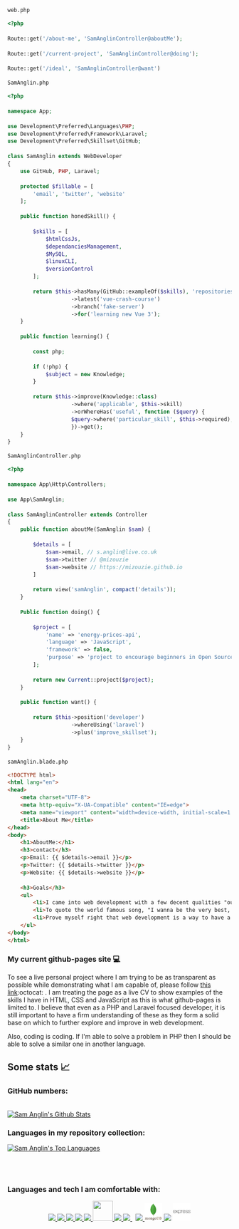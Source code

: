 `web.php`
```php
<?php

Route::get('/about-me', 'SamAnglinController@aboutMe');

Route::get('/current-project', 'SamAnglinController@doing');

Route::get('/ideal', 'SamAnglinController@want')
```
`SamAnglin.php`
```php
<?php

namespace App;

use Development\Preferred\Languages\PHP;
use Development\Preferred\Framework\Laravel;
use Development\Preferred\Skillset\GitHub;

class SamAnglin extends WebDeveloper
{
    use GitHub, PHP, Laravel;

    protected $fillable = [
        'email', 'twitter', 'website'
    ];

    public function honedSkill() {

        $skills = [
            $htmlCssJs,
            $dependanciesManagement,
            $MySQL,
            $linuxCLI,
            $versionControl
        ];

        return $this->hasMany(GitHub::exampleOf($skills), 'repositories')
                    ->latest('vue-crash-course')
                    ->branch('fake-server')
                    ->for('learning new Vue 3');
    }

    public function learning() {

        const php;

        if (!php) {
            $subject = new Knowledge;
        }

        return $this->improve(Knowledge::class)
                    ->where('applicable', $this->skill)
                    ->orWhereHas('useful', function ($query) {
                    $query->where('particular_skill', $this->required);
                    })->get();
    }
}
```
`SamAnglinController.php`
```php
<?php

namespace App\Http\Controllers;

use App\SamAnglin;

class SamAnglinController extends Controller
{
    public function aboutMe(SamAnglin $sam) {

        $details = [
            $sam->email, // s.anglin@live.co.uk
            $sam->twitter // @mizouzie
            $sam->website // https://mizouzie.github.io
        ]

        return view('samAnglin', compact('details'));
    }

    Public function doing() {

        $project = [
            'name' => 'energy-prices-api',
            'language' => 'JavaScript',
            'framework' => false,
            'purpose' => 'project to encourage beginners in Open Source and learn project management'
        ];

        return new Current::project($project);
    }

    public function want() {

        return $this->position('developer')
                    ->whereUsing('laravel')
                    ->plus('improve_skillset');
    }
}
```
`samAnglin.blade.php`
```html
<!DOCTYPE html>
<html lang="en">
<head>
    <meta charset="UTF-8">
    <meta http-equiv="X-UA-Compatible" content="IE=edge">
    <meta name="viewport" content="width=device-width, initial-scale=1.0">
    <title>About Me</title>
</head>
<body>
    <h1>AboutMe:</h1>
    <h3>contact</h3>
    <p>Email: {{ $details->email }}</p>
    <p>Twitter: {{ $details->twitter }}</p>
    <p>Website: {{ $details->website }}</p>

    <h3>Goals</h3>
    <ul>
        <li>I came into web development with a few decent qualities "out of the box". I want to take those and build upon them.</li>
        <li>To quote the world famous song, "I wanna be the very best, like no-one ever was."</li>
        <li>Prove myself right that web development is a way to have a healthy work-life balance.</li>
    </ul>
</body>
</html>
```

### My current github-pages site :computer:
To see a live personal project where I am trying to be as transparent as possible while demonstrating what I am capable of, please follow [this link](https://mizouzie.github.io):octocat: . I am treating the page as a live CV to show examples of the skills I have in HTML, CSS and JavaScript as this is what github-pages is limited to. I believe that even as a PHP and Laravel focused developer, it is still important to have a firm understanding of these as they form a solid base on which to further explore and improve in web development.

Also, coding is coding. If I'm able to solve a problem in PHP then I should be able to solve a similar one in another language.

## Some stats :chart_with_upwards_trend:
### GitHub numbers:
  <br/>
    <a align="center" href="https://github.com/MizouziE/"><img alt="Sam Anglin's Github Stats" src="https://github-readme-stats.vercel.app/api?username=MizouziE&show_icons=true&count_private=true&theme=react&hide_border=true&bg_color=0D1117" /></a>

### Languages in my repository collection:
  <a align="center" href="https://github.com/MizouziE/"><img alt="Sam Anglin's Top Languages" src="https://github-readme-stats.vercel.app/api/top-langs/?username=MizouziE&langs_count=8&count_private=true&layout=compact&theme=react&hide_border=true&bg_color=0D1117" /></a>
  <br/>
  <br/>
  <br/>
  <br/>


### Languages and tech I am comfortable with:
<p align="center">
    <a href="https://laravel.com/" target="_blank"> <img src="https://img.icons8.com/fluency/48/000000/laravel.png"/> </a> 
    <a href="https://www.php.net/" target="_blank"> <img src="https://img.icons8.com/offices/40/000000/php-logo.png"/> </a> 
    <a href="https://developer.mozilla.org/en-US/docs/Web/JavaScript" target="_blank"> <img src="https://img.icons8.com/color/48/000000/javascript.png"/> </a> 
    <a href="https://www.w3schools.com/css/" target="_blank"> <img src="https://img.icons8.com/color/48/000000/css3.png"/> </a>
    <a href="https://getbootstrap.com" target="_blank"> <img src="https://img.icons8.com/color/48/000000/bootstrap.png"/> </a>
    <a href="https://tailwindcss.com/" target="_blank"> <img src="https://www.vectorlogo.zone/logos/tailwindcss/tailwindcss-icon.svg" width="45" height="45"/> </a>
    <a href="https://www.docker.com/" target="_blank"> <img src="https://img.icons8.com/color/48/000000/docker.png"/> </a> 
    <a style="padding-right:8px;" href="https://nodejs.org" target="_blank"> <img src="https://img.icons8.com/color/48/000000/nodejs.png"/> </a> 
    <a href="https://www.mysql.com/" target="_blank"> <img src="https://img.icons8.com/color/48/000000/mysql-logo.png"/> </a> 
    <a href="https://www.mongodb.com/" target="_blank"> <img src="https://raw.githubusercontent.com/devicons/devicon/master/icons/mongodb/mongodb-original-wordmark.svg" alt="mongodb" width="40" height="40"/> </a> 
    <a href="https://vuejs.org/" target="_blank"> <img src="https://img.icons8.com/color/48/000000/vue-js.png"/></a>
    <a href="https://expressjs.com" target="_blank"> <img src="https://raw.githubusercontent.com/devicons/devicon/master/icons/express/express-original-wordmark.svg" alt="express" width="40" height="40" /> </a>
</p>

